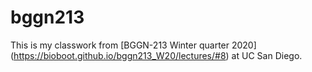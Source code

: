 # bggn213

This is my classwork from [BGGN-213 Winter quarter 2020] (https://bioboot.github.io/bggn213_W20/lectures/#8) at UC San Diego.
